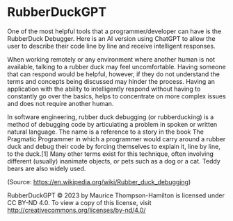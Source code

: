 # RubberDuckGPT
One of the most helpful tools that a programmer/developer can have is the RubberDuck Debugger. Here is an AI version using ChatGPT to allow the user to describe their code line by line and receive intelligent responses.

When working remotely or any environment where another human is not available, talking to a rubber duck may feel uncomfortable. Having someone that can respond would be helpful, however, if they do not understand the terms and concepts being discussed may hinder the process. Having an application with the ability to intelligently respond without having to constantly go over the basics, helps to concentrate on more complex issues and does not require another human.

In software engineering, rubber duck debugging (or rubberducking) is a method of debugging code by articulating a problem in spoken or written natural language. The name is a reference to a story in the book The Pragmatic Programmer in which a programmer would carry around a rubber duck and debug their code by forcing themselves to explain it, line by line, to the duck.[1] Many other terms exist for this technique, often involving different (usually) inanimate objects, or pets such as a dog or a cat. Teddy bears are also widely used.

(Source: https://en.wikipedia.org/wiki/Rubber_duck_debugging)


RubberDuckGPT © 2023 by Maurice Thompson-Hamilton is licensed under CC BY-ND 4.0.
To view a copy of this license, visit http://creativecommons.org/licenses/by-nd/4.0/